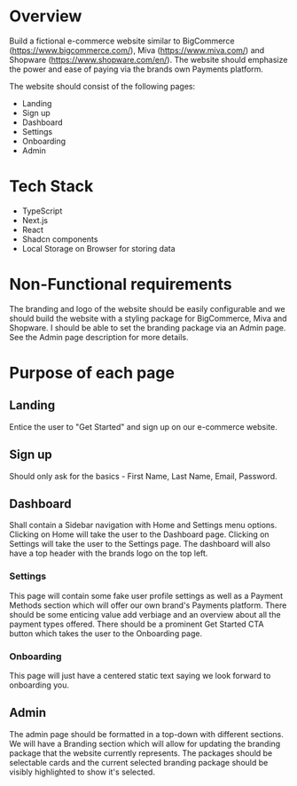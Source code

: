 # Overview

Build a fictional e-commerce website similar to BigCommerce (https://www.bigcommerce.com/), Miva (https://www.miva.com/) and Shopware (https://www.shopware.com/en/). The website should emphasize the power and ease of paying via the brands own Payments platform.

The website should consist of the following pages:
- Landing
- Sign up
- Dashboard
- Settings
- Onboarding
- Admin

# Tech Stack
- TypeScript
- Next.js
- React
- Shadcn components
- Local Storage on Browser for storing data

# Non-Functional requirements
The branding and logo of the website should be easily configurable and we should build the website with a styling package for BigCommerce, Miva and Shopware. I should be able to set the branding package via an Admin page. See the Admin page description for more details.

# Purpose of each page
## Landing
Entice the user to "Get Started" and sign up on our e-commerce website.

## Sign up
Should only ask for the basics - First Name, Last Name, Email, Password.

## Dashboard
Shall contain a Sidebar navigation with Home and Settings menu options. Clicking on Home will take the user to the Dashboard page. Clicking on Settings will take the user to the Settings page. The dashboard will also have a top header with the brands logo on the top left.

### Settings
This page will contain some fake user profile settings as well as a Payment Methods section which will offer our own brand's Payments platform. There should be some enticing value add verbiage and an overview about all the payment types offered. There should be a prominent Get Started CTA button which takes the user to the Onboarding page.

### Onboarding
This page will just have a centered static text saying we look forward to onboarding you.

## Admin
The admin page should be formatted in a top-down with different sections. We will have a Branding section which will allow for updating the branding package that the website currently represents. The packages should be selectable cards and the current selected branding package should be visibly highlighted to show it's selected.